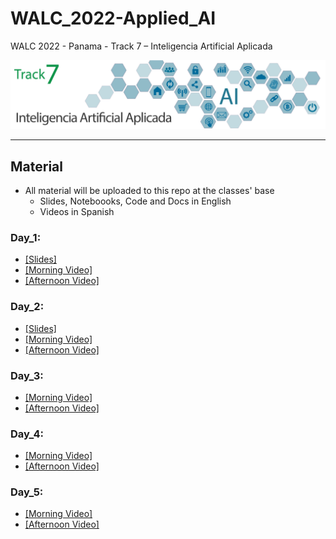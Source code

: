 # WALC_2022-Applied_AI
WALC 2022 - Panama - Track 7 – Inteligencia Artificial Aplicada

<img src='track7.png'/>
<hr>

## Material 
- All material will be uploaded to this repo at the classes' base
  - Slides, Noteboooks, Code and Docs in English 
  - Videos in Spanish

### Day_1:
+ [[Slides]](day_1/) 
+ [[Morning Video]](https://youtu.be/J1d94Vrtj_E)
+ [[Afternoon Video]](https://youtu.be/OHizFg1WWK4)
### Day_2:
+ [[Slides]](day_2/) 
+ [[Morning Video]]()
+ [[Afternoon Video]]()
### Day_3:
+ [[Morning Video]]()
+ [[Afternoon Video]]()
### Day_4:
+ [[Morning Video]]()
+ [[Afternoon Video]]()
### Day_5:
+ [[Morning Video]]()
+ [[Afternoon Video]]()
